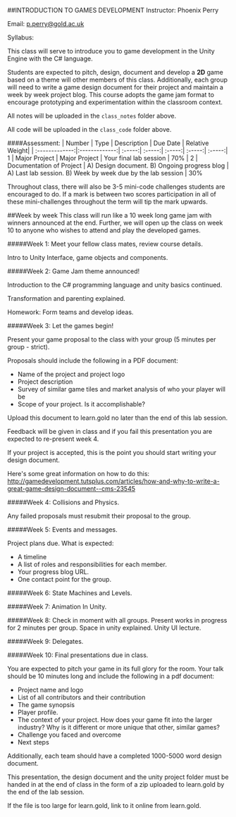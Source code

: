 ##INTRODUCTION TO GAMES DEVELOPMENT
Instructor: Phoenix Perry

Email: p.perry@gold.ac.uk 

Syllabus: 
 
This class will serve to introduce you to game development in the Unity Engine with the C# language. 

Students are expected to pitch, design, document and develop a **2D** game based on a theme will other members of this class. Additionally, each group will need to write a game design document for their project and maintain a week by week project blog. This course adopts the game jam format to encourage prototyping and experimentation within the classroom context. 
  
All notes will be uploaded in the `class_notes` folder above. 

All code will be uploaded in the `class_code` folder above. 
  

####Assessment: 
| Number        | Type              | Description   | Due Date   | Relative Weight| 
| :-------------:|:-------------:| :-----:| :-----:| :-----:| :-----:| :-----:|
1    | Major Project | Major Project | Your final lab session | 70% | 
2     | Documentation of Project      |  A) Design document. B) Ongoing progress blog | A) Last lab session. B) Week by week due by the lab session | 30%

Throughout class, there will also be 3-5 mini-code challenges students are encouraged to do. If a mark is between two scores participation in all of these mini-challenges throughout the term will tip the mark upwards.

##Week by week 
This class will run like a 10 week long game jam with winners announced at the end. Further, we will open up the class on week 10 to anyone who wishes to attend and play the developed games. 

#####Week 1: 
Meet your fellow class mates, review course details. 

Intro to Unity Interface, game objects and components. 

#####Week 2: 
Game Jam theme announced! 

Introduction to the C# programming language and unity basics continued. 

Transformation and parenting explained.  

Homework: Form teams and develop ideas. 

#####Week 3: 
Let the games begin! 

Present your game proposal to the class with your group (5 minutes per group - strict).
 
Proposals should include the following in a PDF document: 
* Name of the project and project logo 
* Project description 
* Survey of similar game tiles and market analysis of who your player will be 
* Scope of your project. Is it accomplishable?    

Upload this document to learn.gold no later than the end of this lab session. 

Feedback will be given in class and if you fail this presentation you are expected to re-present week 4.  

If your project is accepted, this is the point you should start writing your design document. 

Here's some great information on how to do this: http://gamedevelopment.tutsplus.com/articles/how-and-why-to-write-a-great-game-design-document--cms-23545  

#####Week 4: 
Collisions and Physics.
 
Any failed proposals must resubmit their proposal to the group. 

#####Week 5: 
Events and messages. 
 
Project plans due. 
What is expected: 
* A timeline
* A list of roles and responsibilities for each member.
* Your progress blog URL. 
* One contact point for the group. 

#####Week 6: 
State Machines and Levels. 

#####Week 7: 
Animation In Unity.  

#####Week 8: 
Check in moment with all groups. Present works in progress for 2 minutes per group. 
Space in unity explained. Unity UI lecture. 

#####Week 9: 
Delegates. 

#####Week 10: 
Final presentations due in class. 

You are expected to pitch your game in its full glory for the room. Your talk should be 10 minutes long and include the following in a pdf document: 
* Project name and logo
* List of all contributors and their contribution 
* The game synopsis 
* Player profile. 
* The context of your project. 
How does your game fit into the larger industry? Why is it different or more unique that other, similar games? 
* Challenge you faced and overcome
* Next steps 

Additionally, each team should have a completed 1000-5000 word design document. 

This presentation, the design document and the unity project folder must be handed in at the end of class in the form of a zip uploaded to learn.gold by the end of the lab session. 

If the file is too large for learn.gold, link to it online from learn.gold. 


